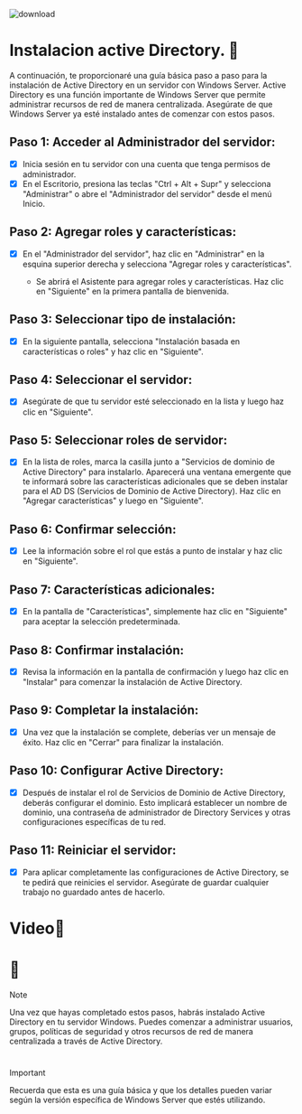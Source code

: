 
![download](https://github.com/wobistdu003/Administracion-servidores-windows/assets/110427600/65f5910a-bd5d-4b07-bb5c-e159ca8fd89f)

# Instalacion active Directory. :page_facing_up:

A continuación, te proporcionaré una guía básica paso a paso para la instalación de Active Directory en un servidor con Windows Server. 
Active Directory es una función importante de Windows Server que permite administrar recursos de red de manera centralizada. Asegúrate de 
que Windows Server ya esté instalado antes de comenzar con estos pasos.

## Paso 1: Acceder al Administrador del servidor:

- [x] Inicia sesión en tu servidor con una cuenta que tenga permisos de administrador.
- [x] En el Escritorio, presiona las teclas "Ctrl + Alt + Supr" y selecciona "Administrar" o abre el "Administrador del servidor" desde el menú Inicio.

## Paso 2: Agregar roles y características:

- [x] En el "Administrador del servidor", haz clic en "Administrar" en la esquina superior derecha y selecciona "Agregar roles y características".
  
  * Se abrirá el Asistente para agregar roles y características. Haz clic en "Siguiente" en la primera pantalla de bienvenida.

## Paso 3: Seleccionar tipo de instalación:

- [x] En la siguiente pantalla, selecciona "Instalación basada en características o roles" y haz clic en "Siguiente".

## Paso 4: Seleccionar el servidor:

- [x] Asegúrate de que tu servidor esté seleccionado en la lista y luego haz clic en "Siguiente".

## Paso 5: Seleccionar roles de servidor:
- [x] En la lista de roles, marca la casilla junto a "Servicios de dominio de Active Directory" para instalarlo. Aparecerá una ventana emergente que
te informará sobre las características adicionales que se deben instalar para el AD DS (Servicios de Dominio de Active Directory). Haz clic en
"Agregar características" y luego en "Siguiente".

## Paso 6: Confirmar selección:
- [x] Lee la información sobre el rol que estás a punto de instalar y haz clic en "Siguiente".

## Paso 7: Características adicionales:
- [x] En la pantalla de "Características", simplemente haz clic en "Siguiente" para aceptar la selección predeterminada.

## Paso 8: Confirmar instalación:
- [x] Revisa la información en la pantalla de confirmación y luego haz clic en "Instalar" para comenzar la instalación de Active Directory.

## Paso 9: Completar la instalación:
- [x] Una vez que la instalación se complete, deberías ver un mensaje de éxito. Haz clic en "Cerrar" para finalizar la instalación.

## Paso 10: Configurar Active Directory:
- [x] Después de instalar el rol de Servicios de Dominio de Active Directory, deberás configurar el dominio. Esto implicará establecer un nombre de dominio, una
contraseña de administrador de Directory Services y otras configuraciones específicas de tu red.

## Paso 11: Reiniciar el servidor:
- [x] Para aplicar completamente las configuraciones de Active Directory, se te pedirá que reinicies el servidor. Asegúrate de guardar cualquier trabajo no guardado antes de hacerlo.
# Video:movie_camera:

# :loudspeaker:
> [!NOTE]
> Una vez que hayas completado estos pasos, habrás instalado Active Directory en tu servidor Windows. Puedes comenzar a administrar usuarios, grupos, políticas de seguridad y otros 
recursos de red de manera centralizada a través de Active Directory.

# 
> [!IMPORTANT]
Recuerda que esta es una guía básica y que los detalles pueden variar según la versión específica de Windows Server que estés utilizando.
